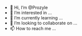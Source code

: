 - 👋 Hi, I’m @Prozyle
- 👀 I’m interested in ...
- 🌱 I’m currently learning ...
- 💞️ I’m looking to collaborate on ...
- 📫 How to reach me ...

<!---
Prozyle/Prozyle is a ✨ special ✨ repository because its `README.md` (this file) appears on your GitHub profile.
You can click the Preview link to take a look at your changes.
--->
